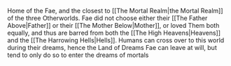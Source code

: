 Home of the Fae, and the closest to [[The Mortal Realm|the Mortal Realm]] of the three Otherworlds.
Fae did not choose either their [[The Father Above|Father]] or their [[The Mother Below|Mother]], or loved Them both equally, and thus are barred from both the [[The High Heavens|Heavens]] and the [[The Harrowing Hells|Hells]].
Humans can cross over to this world during their dreams, hence the Land of Dreams
Fae can leave at will, but tend to only do so to enter the dreams of mortals